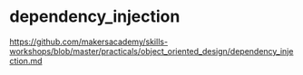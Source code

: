 # dependency_injection
https://github.com/makersacademy/skills-workshops/blob/master/practicals/object_oriented_design/dependency_injection.md
